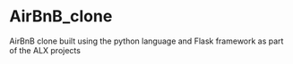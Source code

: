 # AirBnB_clone
AirBnB clone built using the python language and Flask framework as part of the ALX projects
